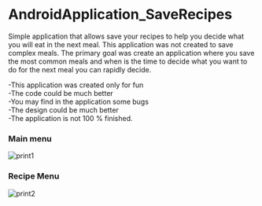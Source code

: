 # AndroidApplication_SaveRecipes
Simple application that allows save your recipes to help you decide what you will eat in the next meal.
This application was not created to save complex meals. The primary goal was create an application where you save the most
common meals and when is the time to decide what you want to do for the next meal you can rapidly decide. 


-This application was created only for fun <br />
-The code could be much better <br />
-You may find in the application some bugs <br />
-The design could be much better <br />
-The application is not 100 % finished.

### Main menu
![print1](https://cloud.githubusercontent.com/assets/11279139/18603699/dc458c0e-7c6b-11e6-98a7-3b1f5507ffa0.png)
### Recipe Menu
![print2](https://cloud.githubusercontent.com/assets/11279139/18603709/f317226c-7c6b-11e6-8f86-bcd294a28b1a.png)
